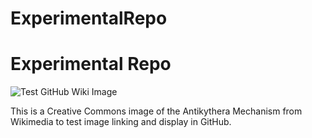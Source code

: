 # ExperimentalRepo
<h1>Experimental Repo</h1>



![Test GitHub Wiki Image](https://raw.githubusercontent.com/DaveJ-MPS/ExperimentalRepo/master/Images/640px-NAMA_Machine_d%27Anticyth%C3%A8re_1.jpg)

This is a Creative Commons image of the Antikythera Mechanism from Wikimedia to test image linking and display in GitHub.

